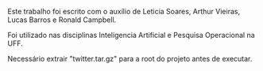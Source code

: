 Este trabalho foi escrito com o auxílio de Leticia Soares, Arthur Vieiras, Lucas Barros e Ronald Campbell.

Foi utilizado nas disciplinas Inteligencia Artificial e Pesquisa Operacional na UFF.

Necessário extrair "twitter.tar.gz" para a root do projeto antes de executar.